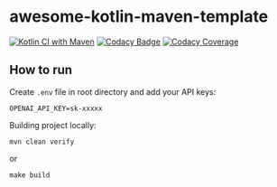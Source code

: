 # awesome-kotlin-maven-template

[![Kotlin CI with Maven](https://github.com/kpavlov/awesome-kotlin-maven-template/actions/workflows/maven.yml/badge.svg?branch=main)](https://github.com/kpavlov/awesome-kotlin-maven-template/actions/workflows/maven.yml)
[![Codacy Badge](https://app.codacy.com/project/badge/Grade/644f664ad05a4a009b299bc24c8be4b8)](https://app.codacy.com/gh/kpavlov/langchain4j-kotlin/dashboard?utm_source=gh&utm_medium=referral&utm_content=&utm_campaign=Badge_grade)
[![Codacy Coverage](https://app.codacy.com/project/badge/Coverage/644f664ad05a4a009b299bc24c8be4b8)](https://app.codacy.com/gh/kpavlov/langchain4j-kotlin/dashboard?utm_source=gh&utm_medium=referral&utm_content=&utm_campaign=Badge_coverage)


## How to run

Create `.env` file in root directory and add your API keys:

```dotenv
OPENAI_API_KEY=sk-xxxxx
```

Building project locally:
```shell
mvn clean verify
```
or
```shell
make build
```


